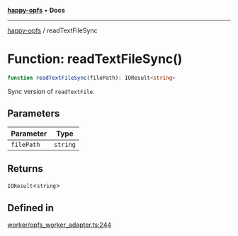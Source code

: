 [**happy-opfs**](../README.md) • **Docs**

***

[happy-opfs](../README.md) / readTextFileSync

# Function: readTextFileSync()

```ts
function readTextFileSync(filePath): IOResult<string>
```

Sync version of `readTextFile`.

## Parameters

| Parameter | Type |
| ------ | ------ |
| `filePath` | `string` |

## Returns

`IOResult`\<`string`\>

## Defined in

[worker/opfs\_worker\_adapter.ts:244](https://github.com/JiangJie/happy-opfs/blob/1fc39add615fcd3c1ee38b13edeb0d38cd3481c4/src/worker/opfs_worker_adapter.ts#L244)
